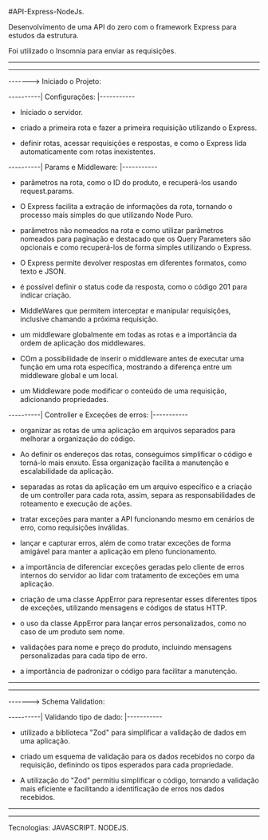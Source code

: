 #API-Express-NodeJs.

Desenvolvimento de uma API do zero com o framework Express para estudos da estrutura.

Foi utilizado o Insomnia para enviar as requisições.

____________________________________________________________________________________________________________________________________________________________________________________________________________________
____________________________________________________________________________________________________________________________________________________________________________________________________________________
-------> Iniciado o Projeto:

----------| Configurações: |-----------

- Iniciado o servidor.

- criado a primeira rota e fazer a primeira requisição utilizando o Express. 

- definir rotas, acessar requisições e respostas, e como o Express lida automaticamente com rotas inexistentes. 

----------| Params e Middleware: |-----------

- parâmetros na rota, como o ID do produto, e recuperá-los usando request.params.

- O Express facilita a extração de informações da rota, tornando o processo mais simples do que utilizando Node Puro.

- parâmetros não nomeados na rota e como utilizar parâmetros nomeados para paginação e destacado que os Query Parameters são opcionais e como recuperá-los de forma simples utilizando o Express.

- O Express permite devolver respostas em diferentes formatos, como texto e JSON.

- é possível definir o status code da resposta, como o código 201 para indicar criação.

- MiddleWares que permitem interceptar e manipular requisições, inclusive chamando a próxima requisição.

- um middleware globalmente em todas as rotas e a importância da ordem de aplicação dos middlewares.

- COm a possibilidade de inserir o middleware antes de executar uma função em uma rota específica, mostrando a diferença entre um middleware global e um local.

- um Middleware pode modificar o conteúdo de uma requisição, adicionando propriedades.


----------| Controller e Exceções de erros: |-----------

- organizar as rotas de uma aplicação em arquivos separados para melhorar a organização do código.

- Ao definir os endereços das rotas, conseguimos simplificar o código e torná-lo mais enxuto. Essa organização facilita a manutenção e escalabilidade da aplicação.

- separadas as rotas da aplicação em um arquivo específico e a criação de um controller para cada rota, assim, separa as responsabilidades de roteamento e execução de ações.

- tratar exceções para manter a API funcionando mesmo em cenários de erro, como requisições inválidas.

- lançar e capturar erros, além de como tratar exceções de forma amigável para manter a aplicação em pleno funcionamento.

- a importância de diferenciar exceções geradas pelo cliente de erros internos do servidor ao lidar com tratamento de exceções em uma aplicação.

- criação de uma classe AppError para representar esses diferentes tipos de exceções, utilizando mensagens e códigos de status HTTP.

- o uso da classe AppError para lançar erros personalizados, como no caso de um produto sem nome.

- validações para nome e preço do produto, incluindo mensagens personalizadas para cada tipo de erro.

- a importância de padronizar o código para facilitar a manutenção.

____________________________________________________________________________________________________________________________________________________________________________________________________________________
____________________________________________________________________________________________________________________________________________________________________________________________________________________
-------> Schema Validation:

----------| Validando tipo de dado: |-----------

- utilizado a biblioteca "Zod" para simplificar a validação de dados em uma aplicação.

- criado um esquema de validação para os dados recebidos no corpo da requisição, definindo os tipos esperados para cada propriedade. 

- A utilização do "Zod" permitiu simplificar o código, tornando a validação mais eficiente e facilitando a identificação de erros nos dados recebidos.

____________________________________________________________________________________________________________________________________________________________________________________________________________________
____________________________________________________________________________________________________________________________________________________________________________________________________________________


Tecnologias: JAVASCRIPT. NODEJS.